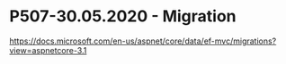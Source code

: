 # P507-30.05.2020 - Migration

https://docs.microsoft.com/en-us/aspnet/core/data/ef-mvc/migrations?view=aspnetcore-3.1
